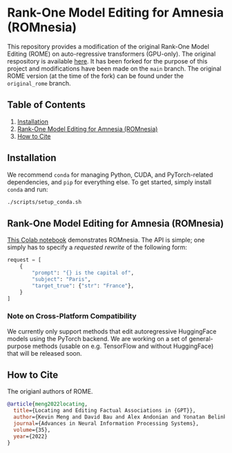 # Rank-One Model Editing for Amnesia (ROMnesia)

This repository provides a modification of the original Rank-One Model Editing (ROME) on auto-regressive transformers (GPU-only).
The original respository is available [here](https://github.com/kmeng01/rome). It has been forked for the purpose of this project
and modifications have been made on the `main` branch. The original ROME version (at the time of the fork) can be found under the `original_rome` branch.

## Table of Contents
1. [Installation](#installation)  
2. [Rank-One Model Editing for Amnesia (ROMnesia)](#rank-one-model-editing-for-amnesia-romenesia)   
3. [How to Cite](#how-to-cite)  

## Installation

We recommend `conda` for managing Python, CUDA, and PyTorch-related dependencies, and `pip` for everything else. To get started, simply install `conda` and run:
```bash
./scripts/setup_conda.sh
```


## Rank-One Model Editing for Amnesia (ROMnesia)

[This Colab notebook](https://colab.research.google.com/drive/1DgR_mXDGMohfVnJq2wdb9uTaujJvVZtb?usp=sharing) demonstrates ROMnesia. 
The API is simple; one simply has to specify a *requested rewrite* of the following form:

```python
request = [
    {
        "prompt": "{} is the capital of",
        "subject": "Paris",
        "target_true": {"str": "France"},
    }
]
```


### Note on Cross-Platform Compatibility

We currently only support methods that edit autoregressive HuggingFace models using the PyTorch backend. We are working on a set of general-purpose methods (usable on e.g. TensorFlow and without HuggingFace) that will be released soon.

<!-- 
Each method is customizable through a set of hyperparameters. For ROME, they are defined in `rome/hparams.py`. At runtime, you must specify a configuration of hyperparams through a `.json` file located in `hparams/<method_name>`. Check out [`hparams/ROME/default.json`](hparams/ROME/default.json) for an example.

At runtime, you must specify two command-line arguments: the method name, and the filename of the hyperparameters `.json` file.
```bash
python3 -m experiments.evaluate --alg_name=ROME --hparams_fname=default.json
```

Running the following command will yield `dict` run summaries:
```bash
python3 -m experiments/summarize --alg_name=ROME --run_name=run_001
``` -->

## How to Cite
The origianl authors of ROME.
```bibtex
@article{meng2022locating,
  title={Locating and Editing Factual Associations in {GPT}},
  author={Kevin Meng and David Bau and Alex Andonian and Yonatan Belinkov},
  journal={Advances in Neural Information Processing Systems},
  volume={35},
  year={2022}
}
```
